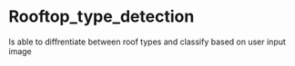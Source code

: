 # Rooftop_type_detection
Is able to diffrentiate between roof types and classify based on user input image
